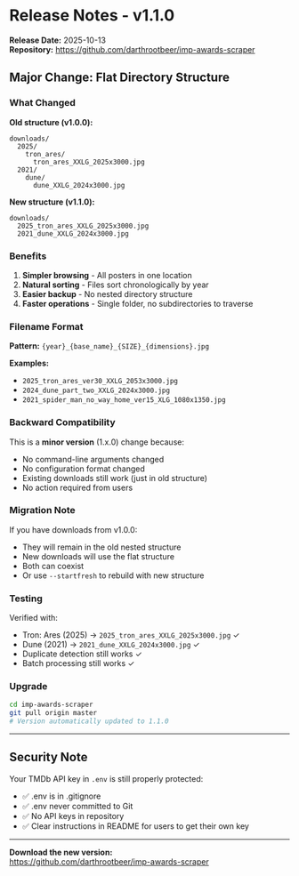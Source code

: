 # Release Notes - v1.1.0

**Release Date:** 2025-10-13  
**Repository:** https://github.com/darthrootbeer/imp-awards-scraper

## Major Change: Flat Directory Structure

### What Changed

**Old structure (v1.0.0):**
```
downloads/
  2025/
    tron_ares/
      tron_ares_XXLG_2025x3000.jpg
  2021/
    dune/
      dune_XXLG_2024x3000.jpg
```

**New structure (v1.1.0):**
```
downloads/
  2025_tron_ares_XXLG_2025x3000.jpg
  2021_dune_XXLG_2024x3000.jpg
```

### Benefits

1. **Simpler browsing** - All posters in one location
2. **Natural sorting** - Files sort chronologically by year
3. **Easier backup** - No nested directory structure
4. **Faster operations** - Single folder, no subdirectories to traverse

### Filename Format

**Pattern:** `{year}_{base_name}_{SIZE}_{dimensions}.jpg`

**Examples:**
- `2025_tron_ares_ver30_XXLG_2053x3000.jpg`
- `2024_dune_part_two_XXLG_2024x3000.jpg`
- `2021_spider_man_no_way_home_ver15_XLG_1080x1350.jpg`

### Backward Compatibility

This is a **minor version** (1.x.0) change because:
- No command-line arguments changed
- No configuration format changed
- Existing downloads still work (just in old structure)
- No action required from users

### Migration Note

If you have downloads from v1.0.0:
- They will remain in the old nested structure
- New downloads will use the flat structure
- Both can coexist
- Or use `--startfresh` to rebuild with new structure

### Testing

Verified with:
- Tron: Ares (2025) → `2025_tron_ares_XXLG_2025x3000.jpg` ✓
- Dune (2021) → `2021_dune_XXLG_2024x3000.jpg` ✓
- Duplicate detection still works ✓
- Batch processing still works ✓

### Upgrade

```bash
cd imp-awards-scraper
git pull origin master
# Version automatically updated to 1.1.0
```

---

## Security Note

Your TMDb API key in `.env` is still properly protected:
- ✅ .env is in .gitignore
- ✅ .env never committed to Git
- ✅ No API keys in repository
- ✅ Clear instructions in README for users to get their own key

---

**Download the new version:**  
https://github.com/darthrootbeer/imp-awards-scraper
